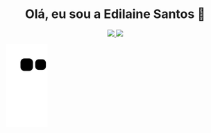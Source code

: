 <h1 align="center">Olá, eu sou a Edilaine Santos 👋</h1>

<div align="center">
  <a href="https://github.com/edilaine-as">
  <img height="170px" src="https://github-readme-stats.vercel.app/api?username=edilaine-as&show_icons=true&theme=kacho_ga&include_all_commits=true&count_private=true"/>
  <img height="170px" src="https://github-readme-stats.vercel.app/api/top-langs/?username=edilaine-as&layout=compact&langs_count=7&theme=kacho_ga"/>
</div>
  
  ![Snake animation](https://github.com/edilaine-as/edilaine-as/blob/output/github-contribution-grid-snake.svg)

